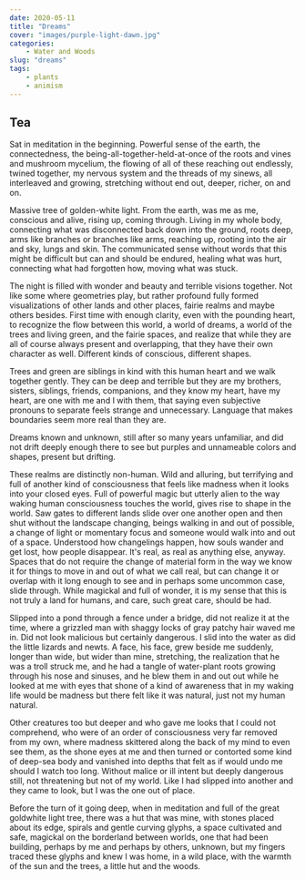 ```yaml
---
date: 2020-05-11
title: "Dreams"
cover: "images/purple-light-dawn.jpg"
categories: 
    - Water and Woods
slug: "dreams"
tags:
    - plants
    - animism
---
```


## Tea

Sat in meditation in the beginning. Powerful sense of the earth, the connectedness, the being-all-together-held-at-once of the roots and vines and mushroom mycelium, the flowing of all of these reaching out endlessly, twined together, my nervous system and the threads of my sinews, all interleaved and growing, stretching without end out, deeper, richer, on and on.

Massive tree of golden-white light. From the earth, was me as me, conscious and alive, rising up, coming through. Living in my whole body, connecting what was disconnected back down into the ground, roots deep, arms like branches or branches like arms, reaching up, rooting into the air and sky, lungs and skin. The communicated sense without words that this might be difficult but can and should be endured, healing what was hurt, connecting what had forgotten how, moving what was stuck.

The night is filled with wonder and beauty and terrible visions together. Not like some where geometries play, but rather profound fully formed visualizations of other lands and other places, fairie realms and maybe others besides. First time with enough clarity, even with the pounding heart, to recognize the flow between this world, a world of dreams, a world of the trees and living green, and the fairie spaces, and realize that while they are all of course always present and overlapping, that they have their own character as well. Different kinds of conscious, different shapes.

Trees and green are siblings in kind with this human heart and we walk together gently. They can be deep and terrible but they are my brothers, sisters, siblings, friends, companions, and they know my heart, have my heart, are one with me and I with them, that saying even subjective pronouns to separate feels strange and unnecessary. Language that makes boundaries seem more real than they are.

Dreams known and unknown, still after so many years unfamiliar, and did not drift deeply enough there to see but purples and unnameable colors and shapes, present but drifting.

These realms are distinctly non-human. Wild and alluring, but terrifying and full of another kind of consciousness that feels like madness when it looks into your closed eyes. Full of powerful magic but utterly alien to the way waking human consciousness touches the world, gives rise to shape in the world. Saw gates to different lands slide over one another open and then shut without the landscape changing, beings walking in and out of possible, a change of light or momentary focus and someone would walk into and out of a space. Understood how changelings happen, how souls wander and get lost, how people disappear. It's real, as real as anything else, anyway. Spaces that do not require the change of material form in the way we know it for things to move in and out of what we call real, but can change it or overlap with it long enough to see and in perhaps some uncommon case, slide through. While magickal and full of wonder, it is my sense that this is not truly a land for humans, and care, such great care, should be had.

Slipped into a pond through a fence under a bridge, did not realize it at the time, where a grizzled man with shaggy locks of gray patchy hair waved me in. Did not look malicious but certainly dangerous. I slid into the water as did the little lizards and newts. A face, his face, grew beside me suddenly, longer than wide, but wider than mine, stretching, the realization that he was a troll struck me, and he had a tangle of water-plant roots growing through his nose and sinuses, and he blew them in and out out while he looked at me with eyes that shone of a kind of awareness that in my waking life would be madness but there felt like it was natural, just not my human natural.

Other creatures too but deeper and who gave me looks that I could not comprehend, who were of an order of consciousness very far removed from my own, where madness skittered along the back of my mind to even see them, as the shone eyes at me and then turned or contorted some kind of deep-sea body and vanished into depths that felt as if would undo me should I watch too long. Without malice or ill intent but deeply dangerous still, not threatening but not of my world. Like I had slipped into another and they came to look, but I was the one out of place.

Before the turn of it going deep, when in meditation and full of the great goldwhite light tree, there was a hut that was mine, with stones placed about its edge, spirals and gentle curving glyphs, a space cultivated and safe, magickal on the borderland between worlds, one that had been building, perhaps by me and perhaps by others, unknown, but my fingers traced these glyphs and knew I was home, in a wild place, with the warmth of the sun and the trees, a little hut and the woods.